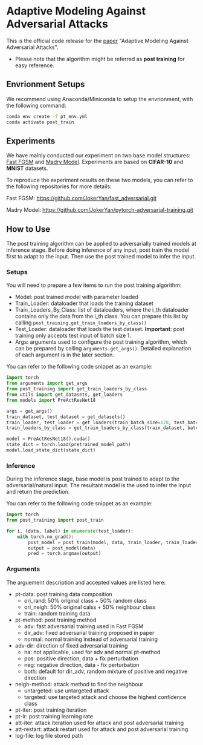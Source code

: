 # Adaptive Modeling Against Adversarial Attacks

This is the official code release for the [paper](https://arxiv.org/abs/2112.12431) "Adaptive Modeling Against Adversarial Attacks".

* Please note that the algorithm might be referred as **post training** for easy reference.

## Envrionment Setups
We recommend using Anaconda/Miniconda to setup the envrionment, with the following command:
```bash
conda env create -f pt_env.yml
conda activate post_train
```

## Experiments
We have mainly conducted our experiment on two base model structures: [Fast FGSM](https://arxiv.org/abs/2001.03994) and [Madry Model](https://arxiv.org/abs/1706.06083). 
Experiments are based on **CIFAR-10** and **MNIST** datasets. 

To reproduce the experiment results on these two models, you can refer to the following repositories for more details:

Fast FGSM: https://github.com/JokerYan/fast_adversarial.git

Madry Model: https://github.com/JokerYan/pytorch-adversarial-training.git 


## How to Use
The post training algorithm can be applied to adversarially trained models at inference stage.
Before doing inference of any input, post train the model first to adapt to the input. 
Then use the post trained model to infer the input.

### Setups
You will need to prepare a few items to run the post training algorithm:
* Model: post trained model with parameter loaded
* Train_Loader: dataloader that loads the training dataset
* Train_Loaders_By_Class: list of dataloaders, where the i_th dataloader contains only the data from the i_th class. 
  You can prepare this list by calling `post_training.get_train_loaders_by_class()`
* Test_Loader: dataloader that loads the test dataset. **Important**: post training only accepts test input of batch size 1.
* Args: arguments used to configure the post training algorithm, which can be prepared by calling `arguments.get_args()`. 
  Detailed explanation of each argument is in the later section.

You can refer to the following code snippet as an example:
```python
import torch
from arguments import get_args
from post_training import get_train_loaders_by_class
from utils import get_datasets, get_loaders
from models import PreActResNet18

args = get_args()
train_dataset, test_dataset = get_datasets()
train_loader, test_loader = get_loaders(train_batch_size=128, test_batch_size=1)
train_loaders_by_class = get_train_loaders_by_class(train_dataset, batch_size=128)

model = PreActResNet18().cuda()
state_dict = torch.load(pretrained_model_path)
model.load_state_dict(state_dict)
```

### Inference
During the inference stage, base model is post trained to adapt to the adversarial/natural input.
The resultant model is the used to infer the input and return the prediction.

You can refer to the following code snippet as an example:
```python
import torch
from post_training import post_train

for i, (data, label) in enumerate(test_loader):
    with torch.no_grad():
        post_model = post_train(model, data, train_loader, train_loaders_by_class, args)
        output = post_model(data)
        pred = torch.argmax(output)
```

### Arguments
The arguement description and accepted values are listed here:
* pt-data: post training data composition
  - ori_rand: 50% original class + 50% random class
  - ori_neigh: 50% original calss + 50% neighbour class
  - train: random training data
* pt-method: post training method
  - adv: fast adversarial training used in Fast FGSM
  - dir_adv: fixed adversarial training proposed in paper
  - normal: normal training instead of adversarial training
* adv-dir: direction of fixed adversarial training
  - na: not applicable, used for adv and normal pt-method
  - pos: positive direction, data + fix perturbation
  - neg: negative direction, data - fix perturbation
  - both: default for dir_adv, random mixture of positive and negative direction
* neigh-method: attack method to find the neighbour
  - untargeted: use untargeted attack
  - targeted: use targeted attack and choose the highest confidence class
* pt-iter: post training iteration
* pt-lr: post training learning rate
* att-iter: attack iteration used for attack and post adversarial training
* att-restart: attack restart used for attack and post adversarial training
* log-file: log file stored path
